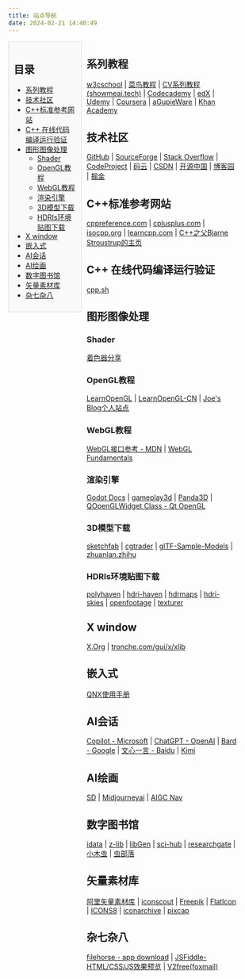 ```yaml
---
title: 站点导航
date: 2024-02-21 14:40:49
---
```


<div id="sidebar"  style="float:left; width:25%; margin-right:2%; background:#f9f9f9; padding:10px; border:1px solid #ddd;">
  <h2>目录</h2>
  <ul>
    <li><a href="#tutorials">系列教程</a></li>
    <li><a href="#tech-community">技术社区</a></li>
    <li><a href="#cpp-reference">C++标准参考网站</a></li>
    <li><a href="#cpp-online">C++ 在线代码编译运行验证</a></li>
    <li><a href="#graphics">图形图像处理</a>
      <ul>
        <li><a href="#shader">Shader</a></li>
        <li><a href="#opengl">OpenGL教程</a></li>
        <li><a href="#webgl">WebGL教程</a></li>
        <li><a href="#render-engine">渲染引擎</a></li>
        <li><a href="#3d-models">3D模型下载</a></li>
        <li><a href="#hdris">HDRIs环境贴图下载</a></li>
      </ul>
    </li>
    <li><a href="#x-window">X window</a></li>
    <li><a href="#embedded">嵌入式</a></li>
    <li><a href="#ai-chat">AI会话</a></li>
    <li><a href="#ai-art">AI绘画</a></li>
    <li><a href="#digital-library">数字图书馆</a></li>
    <li><a href="#vector">矢量素材库</a></li>
    <li><a href="#misc">杂七杂八</a></li>
  </ul>
</div>
<div id="content" style="float:left; width:60%;">
<h2 id="tutorials">系列教程</h2>
<p>
<a href="https://www.w3cschool.cn/">w3cschool</a> | 
<a href="https://www.runoob.com/">菜鸟教程</a> | 
<a href="https://www.showmeai.tech/tutorials/37">CV系列教程 (showmeai.tech)</a> | 
<a href="https://www.codecademy.com/" title="Codecademy是最受欢迎的免费编程学习网站之一。事实上，已经有超过2400万人通过这家公司的教育模式学会了编程。Codecademy开设的课程有HTML&CSS，JavaScript，jQuery的，PHP，Python和Ruby">Codecademy</a> | 
<a href="https://www.edx.org" title="edX是另一个领先的在线学习平台，重点是它不是以营利为目的，而是开源的。edX是由美国哈佛大学和麻省理工学院于2012年联合创办的，所以你将会在这里学习到先进的技术和理论。如今，edX已涵盖了60所学校。此外在这里，你应该不会错过哈佛大学的计算机科学导论的，免费的哦">edX</a> | 
<a href="https://www.udemy.com" title="Udemy成立于2010年，是一个在线学习平台，可以帮助你改善或学习工作技能。虽然有部分课程需要付费，但也有大量的免费编程学习课程，通过视频讲授">Udemy</a> | 
<a href="https://www.coursera.org" title="Coursera成立于2012年，如今已经成长为一个主要以营利为目的的技术教育公司，现提供来自119家机构的超过1000门课程。如果你想要获得证书，可能需要为一定的课程付费，这里也有一些来自不同大学的免费编程课程，如华盛顿大学，斯坦福大学，多伦多大学和范德比尔特大学等。">Coursera</a> | 
<a href="https://blog.agupieware.com" title="一个独立APP开发者从美国的一些领先机构调查了计算机科学程序，然后基于斯坦福大学，麻省理工学院，卡耐基梅隆大学伯克利分校和哥伦比亚大学提供的免费课程，它创建了一个类似的课程。该程序分为15个课程：3个入门课程，7门核心课程和5个选修课程。对有潜力的程序员来说，这简直是一个完美的入门程序。">aGupieWare</a> | 
<a href="https://www.khanacademy.org" title="Khan Academy由教育家萨尔曼汗创建于2006年，是其免费在线学习机构之一。这里提供一步一步的视频教程，你可以在这里学习如何使用JavaScript和ProcessingJS编写动画，游戏等，或者学习如何使用HTML和CSS创建网页。">Khan Academy</a>
</p>
<h2 id="tech-community">技术社区</h2>
<p>
<a href="https://github.com/">GitHub</a> | 
<a href="https://sourceforge.net/">SourceForge</a> | 
<a href="https://stackoverflow.com/">Stack Overflow</a> | 
<a href="https://www.codeproject.com/">CodeProject</a> | 
<a href="https://gitee.com">码云</a> | 
<a href="https://www.csdn.net/">CSDN</a> | 
<a href="https://www.oschina.net/">开源中国</a> | 
<a href="https://www.cnblogs.com/">博客园</a> | 
<a href="https://juejin.cn/">掘金</a>
</p>
<h2 id="cpp-reference">C++标准参考网站</h2>
<p>
<a href="https://en.cppreference.com/">cppreference.com</a> | 
<a href="https://cplusplus.com/">cplusplus.com</a> | 
<a href="https://isocpp.org/">isocpp.org</a> | 
<a href="https://www.learncpp.com/">learncpp.com</a> | 
<a href="https://www.stroustrup.com/">C++之父Bjarne Stroustrup的主页</a>
</p>
<h2 id="cpp-online">C++ 在线代码编译运行验证</h2>
<p><a href="https://cpp.sh/">cpp.sh</a></p>
<h2 id="graphics">图形图像处理</h2>
<h3 id="shader">Shader</h3>
<p><a href="https://www.shadertoy.com/">着色器分享</a></p>
<h3 id="opengl">OpenGL教程</h3>
<p><a href="https://learnopengl.com/">LearnOpenGL</a> | 
<a href="https://learnopengl-cn.github.io/">LearnOpenGL-CN</a> | 
<a href="https://duriansoftware.com/joe/">Joe's Blog个人站点</a></p>
<h3 id="webgl">WebGL教程</h3>
<p><a href="https://developer.mozilla.org/zh-CN/docs/Web/API/WebGL_API">WebGL接口参考 - MDN</a> | 
<a href="https://webglfundamentals.org/">WebGL Fundamentals</a></p>
<h3 id="render-engine">渲染引擎</h3>
<p><a href="https://docs.godotengine.org/en/stable/index.html#">Godot Docs</a> | 
<a href="https://www.gameplay3d.io/">gameplay3d</a> | 
<a href="https://www.panda3d.org/">Panda3D</a> | 
<a href="https://doc.qt.io/qt-6/qopenglwidget.html">QOpenGLWidget Class - Qt OpenGL</a></p>
<h3 id="3d-models">3D模型下载</h3>
<p><a href="https://sketchfab.com/3d-models">sketchfab</a> | 
<a href="https://www.cgtrader.com/">cgtrader</a> | 
<a href="https://github.com/KhronosGroup/glTF-Sample-Models/tree/main">glTF-Sample-Models</a> | 
<a href="https://zhuanlan.zhihu.com/p/40680702">zhuanlan.zhihu</a></p>
<h3 id="hdris">HDRIs环境贴图下载</h3>
<p><a href="https://polyhaven.com/">polyhaven</a> | 
<a href="https://hdri-haven.com/">hdri-haven</a> | 
<a href="https://hdrmaps.com/freebies/">hdrmaps</a> | 
<a href="https://hdri-skies.com/">hdri-skies</a> | 
<a href="https://www.openfootage.net/">openfootage</a> | 
<a href="http://texturer.com/">texturer</a></p>
<h2 id="x-window">X window</h2>
<p><a href="https://www.x.org/wiki/">X.Org</a> | 
<a href="https://tronche.com/gui/x/xlib/">tronche.com/gui/x/xlib</a></p>
<h2 id="embedded">嵌入式</h2>
<p><a href="http://www.qnx.com/developers/docs/index.html">QNX使用手册</a></p>
<h2 id="ai-chat">AI会话</h2>
<p><a href="https://copilot.microsoft.com/">Copilot - Microsoft</a> | 
<a href="https://chat.openai.com/">ChatGPT - OpenAI</a> | 
<a href="https://bard.google.com/chat">Bard - Google</a> | 
<a href="https://yiyan.baidu.com/">文心一言 - Baidu</a> | 
<a href="https://kimi.moonshot.cn/">Kimi</a></p>
<h2 id="ai-art">AI绘画</h2>
<p><a href="https://huggingface.co/spaces/stabilityai/stable-diffusion">SD</a> | 
<a href="https://www.midjourneyai.ai/zh-CN">Midjourneyai</a> | 
<a href="https://www.aigc.cn/favorites/video-generation">AIGC Nav</a></p>
<h2 id="digital-library">数字图书馆</h2>
<p><a href="https://www.cn-ki.net/">idata</a> | 
<a href="https://z-lib.io/">z-lib</a> | 
<a href="https://librarygenesis.net/">libGen</a> | 
<a href="https://www.sci-hub.se/">sci-hub</a> | 
<a href="https://www.researchgate.net/">researchgate</a> | 
<a href="https://muchong.com/">小木虫</a> | 
<a href="https://scholar.chongbuluo.com/">虫部落</a></p>
<h2 id="vector">矢量素材库</h2>
<p><a href="https://www.iconfont.cn/">阿里矢量素材库</a> | 
<a href="https://iconscout.com/">iconscout</a> | 
<a href="https://www.freepik.com/">Freepik</a> | 
<a href="https://www.flaticon.com/">FlatIcon</a> | 
<a href="https://icons8.com/">ICONS8</a> | 
<a href="https://www.iconarchive.com/">iconarchive</a> | 
<a href="https://pixcap.com/">pixcap</a></p>
<h2 id="misc">杂七杂八</h2>
<p><a href="https://www.filehorse.com/">filehorse - app download</a> | 
<a href="https://jsfiddle.net/">JSFiddle-HTML/CSS/JS效果预览</a> | 
<a href="https://w1.v2ai.top/user">V2free(foxmail)</a></p>
</div>